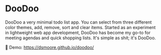 # DooDoo
DooDoo a very minimal todo list app. You can select from three different color themes, add, remove, sort and clear items. Started as an experiment in lightweight web app development, DooDoo has become my go-to for meeting agendas and quick shopping lists. It's simple as shit; it's DooDoo.

🎉 Demo: https://dsmoore.github.io/doodoo/
